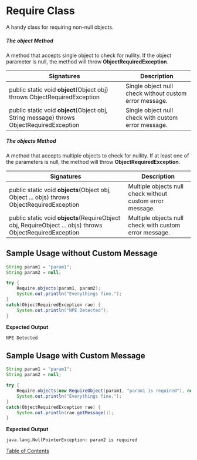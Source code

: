 # Require Class

A handy class for requiring non-null objects.

##### The object Method

A method that accepts single object to check for nullity. If the object parameter is null, the method will throw **ObjectRequiredException**.

| Signatures                                                   | Description                                            |
| ------------------------------------------------------------ | ------------------------------------------------------ |
| public static void **object**(Object obj) throws ObjectRequiredException | Single object null check without custom error message. |
| public static void **object**(Object obj, String message) throws ObjectRequiredException | Single object null check with custom error message.    |

##### The objects Method

A method that accepts multiple objects to check for nullity. If at least one of the parameters is null, the method will throw **ObjectRequiredException**.

| Signatures                                                   | Description                                               |
| ------------------------------------------------------------ | --------------------------------------------------------- |
| public static void **objects**(Object obj, Object ... objs) throws ObjectRequiredException | Multiple objects null check without custom error message. |
| public static void **objects**(RequireObject obj, RequireObject ... objs) throws ObjectRequiredException | Multiple objects null check with custom error message.    |

## Sample Usage without Custom Message

```java
String param1 = "param1";
String param2 = null;

try {
    Require.objects(param1, param2);
    System.out.println("Everythings fine.");
}
catch(ObjectRequiredException rae) {
    System.out.println("NPE Detected");
}
```

**Expected Output**

```
NPE Detected
```

## Sample Usage with Custom Message

```java
String param1 = "param1";
String param2 = null;

try {
    Require.objects(new RequireObject(param1, "param1 is required"), new RequireObject(param2, "param2 is required"));
    System.out.println("Everythings fine.");
}
catch(ObjectRequiredException rae) {
    System.out.println(rae.getMessage());
}
```

**Expected Output**

```
java.lang.NullPointerException: param2 is required
```

[Table of Contents](USER_GUIDE_TOC.md)